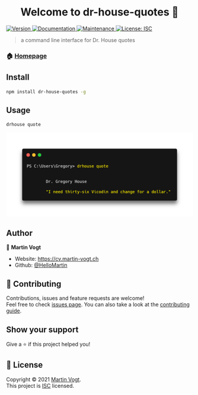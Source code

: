 <h1 align="center">Welcome to dr-house-quotes 👋</h1>
<p>
  <a href="https://www.npmjs.com/package/dr-house-quotes" target="_blank">
    <img alt="Version" src="https://img.shields.io/npm/v/dr-house-quotes.svg">
  </a>
  <a href="https://github.com/HelloMartin/dr-house-quotes#readme" target="_blank">
    <img alt="Documentation" src="https://img.shields.io/badge/documentation-yes-brightgreen.svg" />
  </a>
  <a href="https://github.com/HelloMartin/dr-house-quotes/graphs/commit-activity" target="_blank">
    <img alt="Maintenance" src="https://img.shields.io/badge/Maintained%3F-yes-green.svg" />
  </a>
  <a href="https://github.com/HelloMartin/dr-house-quotes/blob/master/LICENSE" target="_blank">
    <img alt="License: ISC" src="https://img.shields.io/github/license/HelloMartin/dr-house-quotes" />
  </a>
</p>

> a command line interface for Dr. House quotes

### 🏠 [Homepage](https://github.com/HelloMartin/dr-house-quotes#readme)

## Install

```sh
npm install dr-house-quotes -g
```

## Usage

```sh
drhouse quote
```

![An example image](https://github.com/HelloMartin/dr-house-quotes/blob/main/example.png)

## Author

👤 **Martin Vogt**

- Website: https://cv.martin-vogt.ch
- Github: [@HelloMartin](https://github.com/HelloMartin)

## 🤝 Contributing

Contributions, issues and feature requests are welcome!<br />Feel free to check [issues page](https://github.com/HelloMartin/dr-house-quotes/issues). You can also take a look at the [contributing guide](https://github.com/HelloMartin/dr-house-quotes/blob/master/CONTRIBUTING.md).

## Show your support

Give a ⭐️ if this project helped you!

## 📝 License

Copyright © 2021 [Martin Vogt](https://github.com/HelloMartin).<br />
This project is [ISC](https://github.com/HelloMartin/dr-house-quotes/blob/master/LICENSE) licensed.
